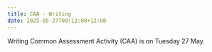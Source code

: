 ```yaml
---
title: CAA - Writing
date: 2025-05-27T09:13:00+12:00
---
```

Writing Common Assessment Activity (CAA) is on Tuesday 27 May.
